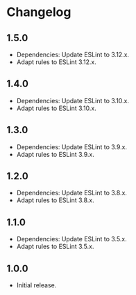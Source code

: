 # Changelog

## 1.5.0

- Dependencies: Update ESLint to 3.12.x.
- Adapt rules to ESLint 3.12.x.

## 1.4.0

- Dependencies: Update ESLint to 3.10.x.
- Adapt rules to ESLint 3.10.x.

## 1.3.0

- Dependencies: Update ESLint to 3.9.x.
- Adapt rules to ESLint 3.9.x.

## 1.2.0

- Dependencies: Update ESLint to 3.8.x.
- Adapt rules to ESLint 3.8.x.

## 1.1.0

- Dependencies: Update ESLint to 3.5.x.
- Adapt rules to ESLint 3.5.x.

## 1.0.0

- Initial release.
